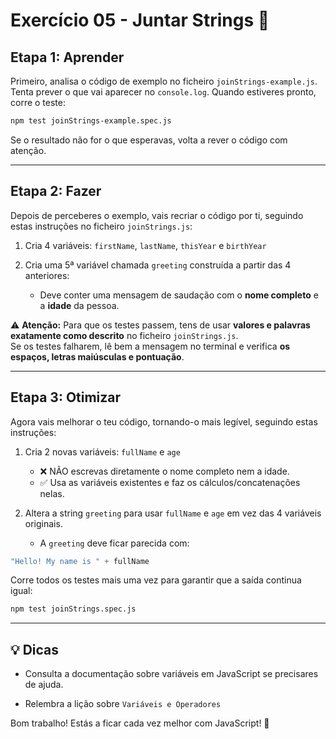 # Exercício 05 - Juntar Strings 🧩

## Etapa 1: Aprender

Primeiro, analisa o código de exemplo no ficheiro `joinStrings-example.js`.  
Tenta prever o que vai aparecer no `console.log`. Quando estiveres pronto, corre o teste:

```bash
npm test joinStrings-example.spec.js
```

Se o resultado não for o que esperavas, volta a rever o código com atenção.

---

## Etapa 2: Fazer

Depois de perceberes o exemplo, vais recriar o código por ti, seguindo estas instruções no ficheiro `joinStrings.js`:

1. Cria 4 variáveis: `firstName`, `lastName`, `thisYear` e `birthYear`

2. Cria uma 5ª variável chamada `greeting` construída a partir das 4 anteriores:
   - Deve conter uma mensagem de saudação com o **nome completo** e a **idade** da pessoa.

⚠️ **Atenção:** Para que os testes passem, tens de usar **valores e palavras exatamente como descrito** no ficheiro `joinStrings.js`.  
Se os testes falharem, lê bem a mensagem no terminal e verifica **os espaços, letras maiúsculas e pontuação**.

---

## Etapa 3: Otimizar

Agora vais melhorar o teu código, tornando-o mais legível, seguindo estas instruções:

1. Cria 2 novas variáveis: `fullName` e `age`
   - ❌ NÃO escrevas diretamente o nome completo nem a idade.
   - ✅ Usa as variáveis existentes e faz os cálculos/concatenações nelas.

2. Altera a string `greeting` para usar `fullName` e `age` em vez das 4 variáveis originais.
   - A `greeting` deve ficar parecida com:
```js
"Hello! My name is " + fullName
```

Corre todos os testes mais uma vez para garantir que a saída continua igual:

```bash
npm test joinStrings.spec.js
```

---

## 💡 Dicas

- Consulta a documentação sobre variáveis em JavaScript se precisares de ajuda.

- Relembra a lição sobre `Variáveis e Operadores`

Bom trabalho! Estás a ficar cada vez melhor com JavaScript! 🚀
